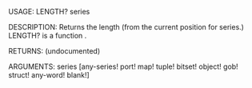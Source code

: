 USAGE:
     LENGTH? series 

DESCRIPTION:
     Returns the length (from the current position for series.)
     LENGTH? is a function .

RETURNS:
    (undocumented)

ARGUMENTS:
    series [any-series! port! map! tuple! bitset! object! gob! struct! any-word! blank!]
